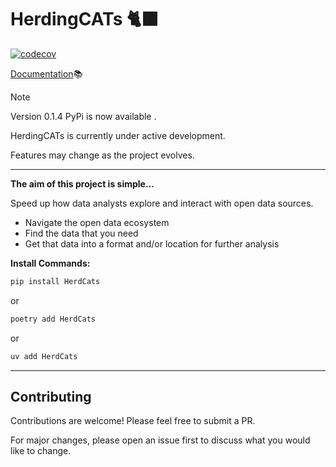 # HerdingCATs 🐈‍⬛

[![codecov](https://codecov.io/gh/CHRISCARLON/Herding-CATs/graph/badge.svg?token=Y9Z0QA39S3)](https://codecov.io/gh/CHRISCARLON/Herding-CATs)

[Documentation](https://herdingcats.dev)📚

> [!NOTE]
> Version 0.1.4 PyPi is now available .
>
> HerdingCATs is currently under active development.
>
> Features may change as the project evolves.

---

**The aim of this project is simple...**

Speed up how data analysts explore and interact with open data sources.

- Navigate the open data ecosystem
- Find the data that you need
- Get that data into a format and/or location for further analysis

**Install Commands:**

```bash
pip install HerdCats
```

or

```bash
poetry add HerdCats
```

or

```bash
uv add HerdCats
```

---

## Contributing

Contributions are welcome! Please feel free to submit a PR.

For major changes, please open an issue first to discuss what you would like to change.
